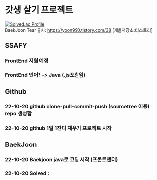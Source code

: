 # 갓생 살기 프로젝트

[![Solved.ac Profile](http://mazassumnida.wtf/api/generate_badge?boj=kacaw00d)](https://solved.ac/kacaw00d)<br/>
BaekJoon Tear
출처: https://yoon990.tistory.com/38 [개발저장소:티스토리]

## SSAFY
### FrontEnd 지원 예정
### FrontEnd 언어? -> Java (.js포함임)



## Github
### 22-10-20 github clone-pull-commit-push (sourcetree 이용) repo 생성함
### 22-10-20 github 1일 1잔디 채우기 프로젝트 시작




## BaekJoon
### 22-10-20 Baekjoon java로 코딩 시작 (프론트엔더)
### 22-10-20 Solved : 



